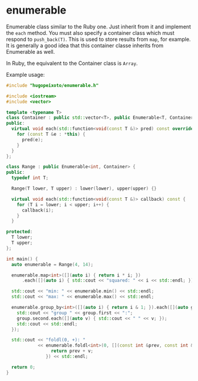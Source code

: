 enumerable
==========

Enumerable class similar to the Ruby one. Just inherit from it and implement
the `each` method.  You must also specify a container class which must respond
to `push_back(T)`. This is used to store results from `map`, for example. It
is generally a good idea that this container classe inherits from Enumerable as well.

In Ruby, the equivalent to the Container class is `Array`.

Example usage:

```c++
#include "hugopeixoto/enumerable.h"

#include <iostream>
#include <vector>

template <typename T>
class Container : public std::vector<T>, public Enumerable<T, Container> {
public:
  virtual void each(std::function<void(const T &)> pred) const override {
    for (const T &e : *this) {
      pred(e);
    }
  }
};

class Range : public Enumerable<int, Container> {
public:
  typedef int T;

  Range(T lower, T upper) : lower(lower), upper(upper) {}

  virtual void each(std::function<void(const T &)> callback) const {
    for (T i = lower; i < upper; i++) {
      callback(i);
    }
  }

protected:
  T lower;
  T upper;
};

int main() {
  auto enumerable = Range(4, 14);

  enumerable.map<int>([](auto i) { return i * i; })
      .each([](auto i) { std::cout << "squared: " << i << std::endl; });

  std::cout << "min: " << enumerable.min() << std::endl;
  std::cout << "max: " << enumerable.max() << std::endl;

  enumerable.group_by<int>([](auto i) { return i & 1; }).each([](auto group) {
    std::cout << "group " << group.first << ":";
    group.second.each([](auto v) { std::cout << " " << v; });
    std::cout << std::endl;
  });

  std::cout << "foldl(0, +): "
            << enumerable.foldl<int>(0, [](const int &prev, const int &v) {
                 return prev + v;
               }) << std::endl;

  return 0;
}
```
